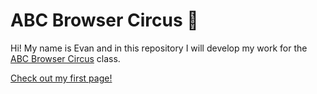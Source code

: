 # ABC Browser Circus 🎪

Hi! My name is Evan and in this repository I will develop my work for the [ABC Browser Circus](https://abc.leoneckert.com) class.

[Check out my first page!](https://edb394.github.io/abc-student-repo/projects/coding-foundation/)
